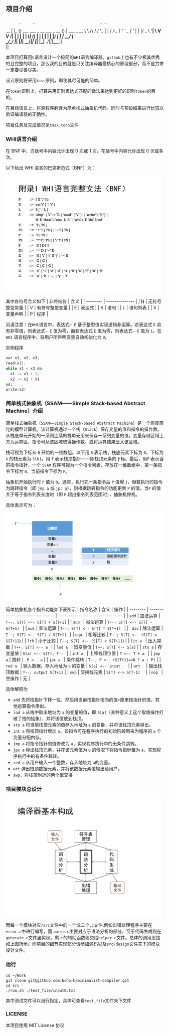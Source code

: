## 项目介绍
          _     _                             _ _           
__      _| |__ (_)   ___ ___  _ __ ___  _ __ (_) | ___ _ __ 
\ \ /\ / / '_ \| |  / __/ _ \| '_ ` _ \| '_ \| | |/ _ \ '__|
 \ V  V /| | | | | | (_| (_) | | | | | | |_) | | |  __/ |   
  \_/\_/ |_| |_|_|  \___\___/|_| |_| |_| .__/|_|_|\___|_|   
                                       |_|     


本项目打算用`C`语言设计一个极简的`WHI`语言编译器。`github`上也有不少极其优秀的且完整的项目，那么我的目的就是只关注编译器最核心的原理部分，而不是力求一定要尽善尽美。

设计原则将采用`kiss`原则，即使其尽可能的简单。

在`token`识别上，打算采用正则表达式匹配的做法来达到更好的识别`token`的目的。

在目标语言上，将源程序翻译为简单栈式抽象机代码。同时与预设结果进行比较以验证编译器的正确性。

项目任务及完成情况见`task.todo`文件

### WHI语言介绍
在 BNF 中，方括号中内容允许出现 0 次或 1 次，花括号中内容允许出现 0 次或多次。

以下给出 WHI 语言的巴克斯范式（BNF）为：

![BNF](asserts/whi_bnf.png)

其中各符号含义如下
| 非终结符 | 含义           |
| -------- | -------------- |
| N        | 无符号整型常量 |
| V        | 有符号整型变量 |
| E        | 表达式         |
| S        | 语句           |
| L        | 语句列表       |
| X        | 变量声明       |
| P        | 程序           |

另请注意：在`WHI`语言中，表达式`~ E` 基于整型值实现逻辑非运算。若表达式 `E` 具有非零值，则表达式`~ E` 值为零，而若表达式 `E` 值为零，则表达式`~ E` 值为 `1`。在 `WHI` 语言程序中，将用户所声明变量自动初始化为 `0`。

实例程序
```c
var x1, x2, x3;
read(x3);
while x1 < x3 do
  x1 := x1 + 1;
  x2 := x2 + x1
od;
write(x2)
```

### 简单栈式抽象机（SSAM——Simple Stack-based Abstract Machine）介绍

简单栈式抽象机（`SSAM——Simple Stack-based Abstract Machine`）是一个高度简化的模型计算机。该计算机通过一个栈（`Stack`）保存变量的值和指令的操作数。从栈底单元开始的一系列连续的栈单元用来保存一系列变量的值。变量存储区域上方为运算区，指令可从该区域取得操作数，或将运算结果压入该区域。

栈可视为下标从 `0` 开始的一维数组。以下用 `S` 表示栈，栈底元素下标为 `0`，下标为 `k` 的栈元素为 `S[k]`。用 `T` 表示栈顶指针——即栈顶元素的下标。最后，用`P` 表示当前指令指针，一个 `SSAM` 程序可视为一个指令列表，存放在一维数组中，第一条指令下标为 `0`，当前指令下标为 `P`。

抽象机开始执行时 `P` 值为 `0`。通常，执行完一条指令后 `P` 值增 `1`，但若执行的指令为跳转指令（即 `jmp a` 或 `jpc a`），则根据跳转指令的功能更新 `P` 的值。当`P` 的值大于等于指令列表长度时（即 `P` 超出指令列表范围时），抽象机停机。

具体表示可为：

![](asserts/ssam.png)

简单抽象机各个指令功能如下表所示
| 指令名称 | 含义                            | 操作                             |
| -------- | ------------------------------- | -------------------------------- |
| `add`    | 加法运算                        | `T--; S[T] <-- S[T] + S[T+1]`    |
| `sub `   | 减法运算                        | `T--; S[T] <-- S[T] - S[T+1] `   |
| `mul`    | 乘法运算                        | `T--; S[T] <-- S[T] * S[T+1] `   |
| ` div`   | 除法运算                        | `T--; S[T] <-- S[T] / S[T+1] `   |
| `equ `   | 相等比较                        | `T--; S[T] <-- (S[T] = S[T+1]`)  |
| `lth`    | 小于比较                        | `T--; S[T] <-- (S[T] < S[T+1]`)  |
| `lit a ` | 压入常数                        | `T++; S[T] <-- a `               |
| `lod a ` | 取变量值                        | `T++; S[T] <-- S[a]`             |
| `sto a`  | 存变量值                        | `S[a] <-- S[T]; T-- `            |
| `int a ` | 上移栈顶位置                    | `T <-- T + a `                   |
| `jmp a`  | 跳转                            | ` P <-- a`                       |
| `jpc a ` | 条件跳转                        | `T--; P <-- (S[T+1]==0 ? a : P)` |
| `red a ` | 输入数据，存入地址为 `a` 的变量 | `S[a] <-- input   `              |
| `wrt  `  | 输出栈顶数据                    | `T--; output S[T+1]`             |
| `swp`    | 交换栈元素                      | `S[T] <-> S[T-1]  `              |
| `nop `   | 空操作                          | 无                               |

具体解释为
+ `add` 先将栈指针下移一位，然后用当前栈指针指向的值`+`原来栈指针的值，其他运算指令类似。
+ `lod a` 从栈中取出地址为 `a` 的变量的值，即 `S[a]`（某种意义上这个取值操作打破了栈的抽象），并将该值放到栈顶。
+ `sto a` 将当前栈顶元素的值存入地址为 `a` 的变量，并将该栈顶元素弹出。
+ `int a` 将栈顶指针增加 `a`，该指令可在程序执行的初始阶段用来为程序的 `a` 个变量分配内存。
+ `jmp a` 将指令指针的值修改为 `a`，实现程序执行中的无条件跳转。
+ `jpc a` 弹出栈顶元素，并在该元素值为 `0` 的情况下将指令指针置为 `a`，实现程序执行中的有条件跳转。
+ `red a` 从用户输入一个整数，存入地址为 `a`的变量。
+ `wrt` 弹出栈顶数据元素，并将该数据元素值输出给用户。
+ `swp`，将栈顶附近的两个值交换
  
### 项目模块总设计

![](asserts/pro_design_module.png)

而每一个模块对应`/src`文件中的一个或二个`.c`文件,例如出错处理程序主要在`error.c`中进行编写，而 `parse.c`主要对应于语法分析的部分，至于代码生成则在`generate.c`文件里实现，剩下的辅助函数则交给`helper.c`文件。总体的调用思路如上图所示。而项目的细节实现部分请参加源码以及`src/design`文件夹下的模块设计文件。

### 运行

```
cd ~/Work
git clone git@github.com:Echo-b/minimalist-compiler.git
cd src
./run.sh ./test_file/input0.txt  
```
其中测试文件可以自行指定，具体可查看`test_file`文件夹下文件

### LICENSE
本项目使用 MIT License 协议